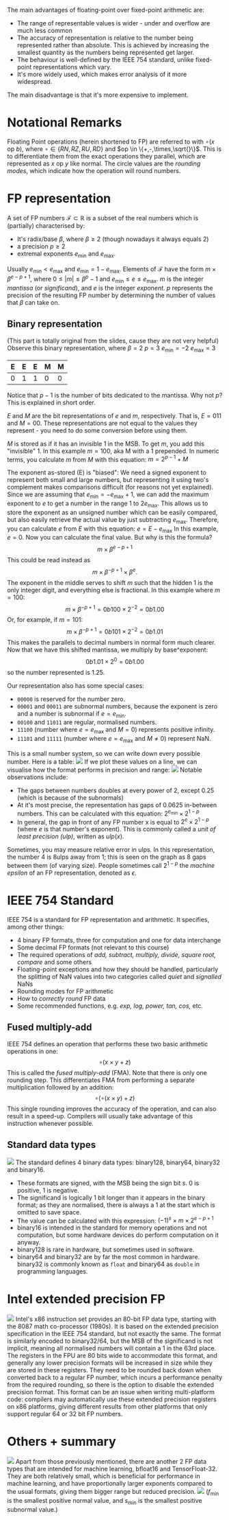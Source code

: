 The main advantages of floating-point over fixed-point arithmetic are:
- The range of representable values is wider - under and overflow are much less common
- The accuracy of representation is relative to the number being represented rather than absolute. This is achieved by increasing the smallest quantity as the numbers being represented get larger.
- The behaviour is well-defined by the IEEE 754 standard, unlike fixed-point representations which vary.
- It's more widely used, which makes error analysis of it more widespread.

The main disadvantage is that it's more expensive to implement.

# Notational Remarks
Floating Point operations (herein shortened to FP) are referred to with $\circ(x\text{ op }b)$, where $\circ \in \{RN, RZ, RU, RD\}$ and $op \in \{+,-,\times,\sqrt{}\}$. This is to differentiate them from the exact operations they parallel, which are represented as $x\text{ op }y$ like normal.
The circle values are the *rounding modes*, which indicate how the operation will round numbers.

# FP representation
A set of FP numbers $\mathcal{F} \subset \mathbb{R}$ is a subset of the real numbers which is (partially) characterised by:
- It's radix/base $\beta$, where $\beta \geq 2$ (though nowadays it always equals 2)
- a precision $p \geq 2$
- extremal exponents $e_\min$ and $e_\max$.

Usually $e_\min < e_\max$ and $e_\min = 1-e_\max$.
Elements of $\mathcal{F}$ have the form $m \times \beta^{e-p+1}$, where $0 \leq |m| \leq \beta^p - 1$ and $e_\min \leq e \leq e_\max$.
$m$ is the integer *mantissa* (or *significand*), and $e$ is the integer *exponent*. 
$p$ represents the precision of the resulting FP number by determining the number of values that $\beta$ can take on. 
## Binary representation
(This part is totally original from the slides, cause they are not very helpful)
Observe this binary representation, where 
$\beta = 2$
$p = 3$
$e_\min = -2$
$e_\max = 3$

| E   | E   | E   | M   | M   |
| --- | --- | --- | --- | --- |
| 0   | 1    | 1    | 0    | 0    |
Notice that $p - 1$ is the number of bits dedicated to the mantissa. Why not $p$? This is explained in short order.

$E$ and $M$ are the bit representations of $e$ and $m$, respectively. That is, $E = 011$ and $M = 00$. These representations are not equal to the values they represent - you need to do some conversion before using them.

$M$ is stored as if it has an invisible 1 in the MSB. To get $m$, you add this "invisible" 1. In this example $m = 100$, aka M with a 1 prepended.
In numeric terms, you calculate $m$ from $M$ with this equation:
$m = 2^{p-1} + M$

The exponent as-stored (E) is "biased": We need a signed exponent to represent both small and large numbers, but representing it using two's complement makes comparisons difficult (for reasons not yet explained). Since we are assuming that $e_\min = -e_\max + 1$, we can add the maximum exponent to $e$ to get a number in the range 1 to $2e_\max$. This allows us to store the exponent as an unsigned number which can be easily compared, but also easily retrieve the actual value by just subtracting $e_\max$.
Therefore, you can calculate $e$ from $E$ with this equation:
$e = E - e_\max$
In this example, $e = 0$.
Now you can calculate the final value. But why is this the formula?
$$m \times \beta^{e-p+1}$$
This could be read instead as
$$m \times \beta^{-p+1} \times \beta^{e}.$$
The exponent in the middle serves to shift $m$ such that the hidden 1 is the only integer digit, and everything else is fractional. In this example where $m = 100$:
$$m \times \beta^{-p+1} = 0b100 \times 2^{-2} = 0b1.00$$
Or, for example, if $m = 101$:
$$m \times \beta^{-p+1} = 0b101 \times 2^{-2} = 0b1.01$$
This makes the parallels to decimal numbers in normal form much clearer. Now that we have this shifted mantissa, we multiply by base^exponent:
$$0b1.01 \times 2^{0} = 0b1.00$$
so the number represented is 1.25.

Our representation also has some special cases:
- `00000` is reserved for the number zero. 
- `00001` and `00011` are subnormal numbers, because the exponent is zero and a number is subnormal if $e=e_\min$.
- `00100` and `11011` are regular, normalised numbers.
- `11100` (number where $e = e_\max$ and $M = 0$) represents positive infinity.
- `11101` and `11111` (number where $e = e_\max$ and $M \neq 0$) represent NaN.

This is a small number system, so we can write down every possible number. Here is a table:
![](Pasted%20image%2020240201150451.png)
If we plot these values on a line, we can visualise how the format performs in precision and range:
![](Pasted%20image%2020240201150558.png)
Notable observations include:
- The gaps between numbers doubles at every power of 2, except 0.25 (which is because of the subnormals)
- At it's most precise, the representation has gaps of 0.0625 in-between numbers. This can be calculated with this equation: $2^{e_\min}\times 2^{1-p}$ 
- In general, the gap in front of any FP number x is equal to $2^e \times 2^{1-p}$ (where $e$ is that number's exponent). This is commonly called a *unit of least precision (ulp)*, written as $ulp(x)$.

Sometimes, you may measure relative error in ulps. In this representation, the number 4 is 8ulps away from 1; this is seen on the graph as 8 gaps between them (of varying size).
People sometimes call $2^{1-p}$ the *machine epsilon* of an FP representation, denoted as $\epsilon$.

# IEEE 754 Standard
IEEE 754 is a standard for FP representation and arithmetic. It specifies, among other things:
- 4 binary FP formats, three for computation and one for data interchange
- Some decimal FP formats (not relevant to this course)
- The required operations of *add, subtract, multiply, divide, square root, compare* and some others
- Floating-point exceptions and how they should be handled, particularly the splitting of NaN values into two categories called *quiet* and *signalled* NaNs
- Rounding modes for FP arithmetic
- How to *correctly round* FP data
- Some recommended functions, e.g. *exp, log, power, tan, cos,* etc.

## Fused multiply-add
IEEE 754 defines an operation that performs these two basic arithmetic operations in one: $$\circ(x\times y+z)$$
This is called the *fused multiply-add* (FMA).
Note that there is only one rounding step. This differentiates FMA from performing a separate multiplication followed by an addition:
$$\circ(\circ(x \times y)+z)$$
This single rounding improves the accuracy of the operation, and can also result in a speed-up. Compilers will usually take advantage of this instruction whenever possible.

## Standard data types
![](Pasted%20image%2020240202114847.png)
The standard defines 4 binary data types: binary128, binary64, binary32 and binary16.
- These formats are signed, with the MSB being the sign bit $s$. 0 is positive, 1 is negative.
- The significand is logically 1 bit longer than it appears in the binary format; as they are normalised, there is always a 1 at the start which is omitted to save space.
- The value can be calculated with this expression: $(-1)^s \times m \times 2^{e-p+1}$
- binary16 is intended in the standard for memory operations and not computation, but some hardware devices do perform computation on it anyway.
- binary128 is rare in hardware, but sometimes used in software.
- binary64 and binary32 are by far the most common in hardware. binary32 is commonly known as `float` and binary64 as `double` in programming languages.

# Intel extended precision FP
![](Pasted%20image%2020240202120502.png)
Intel's x86 instruction set provides an 80-bit FP data type, starting with the 8087 math co-processor (1980s). It is based on the extended precision specification in the IEEE 754 standard, but not exactly the same.
The format is similarly encoded to binary32/64, but the MSB of the significand is not implicit, meaning all normalised numbers will contain a 1 in the 63rd place.
The registers in the FPU are 80 bits wide to accommodate this format, and generally any lower precision formats will be increased in size while they are stored in these registers. They need to be rounded back down when converted back to a regular FP number, which incurs a performance penalty from the required rounding, so there is the option to disable the extended precision format.
This format can be an issue when writing multi-platform code: compilers may automatically use these extended precision registers on x86 platforms, giving different results from other platforms that only support regular 64 or 32 bit FP numbers.
# Others + summary
![](Pasted%20image%2020240202121637.png)
Apart from those previously mentioned, there are another 2 FP data types that are intended for machine learning, bfloat16 and TensorFloat-32. They are both relatively small, which is beneficial for performance in machine learning, and have proportionally larger exponents compared to the usual formats, giving them bigger range but reduced precision.
![](Pasted%20image%2020240202121855.png)
($f_\min$ is the smallest positive normal value, and $s_\min$ is the smallest positive subnormal value.)
